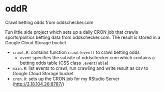 # oddR
Crawl betting odds from oddschecker.com

Fun little side project which sets up a daily CRON job that crawls sports/politics 
betting data from oddschecker.com. The result is stored in a Google Cloud Storage 
bucket.

- `crawl.R`: contains function `crawl(event)` to crawl betting odds
  - `event` specifies the subsite of oddschecker.com which contains a betting odds table (CSS class `.eventTable`)
- `main.R`: list events to crawl, run crawling and write result as csv to Google Cloud Storage bucket
- `cron.R`: sets up the CRON job for my RStudio Server (http://3.18.104.26:8787/)

